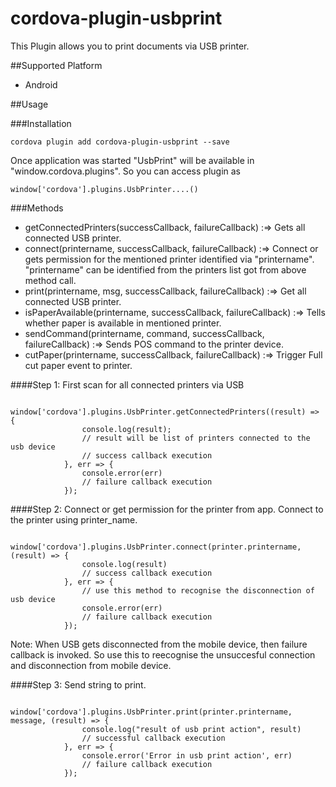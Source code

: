 # cordova-plugin-usbprint
This Plugin allows you to print documents via USB printer.


##Supported Platform
* Android

##Usage

###Installation

```
cordova plugin add cordova-plugin-usbprint --save
```
Once application was started "UsbPrint" will be available in "window.cordova.plugins". So you can access plugin as 
```
window['cordova'].plugins.UsbPrinter....()
```
###Methods

* getConnectedPrinters(successCallback, failureCallback) :=> Gets all connected USB printer.
* connect(printername, successCallback, failureCallback) :=> Connect or gets permission for the mentioned printer identified via "printername". "printername" can be identified from the printers list got from above method call.
* print(printername, msg, successCallback, failureCallback) :=> Get all connected USB printer.
* isPaperAvailable(printername, successCallback, failureCallback) :=> Tells whether paper is available in mentioned printer.
* sendCommand(printername, command, successCallback, failureCallback) :=> Sends POS command to the printer device.
* cutPaper(printername, successCallback, failureCallback) :=> Trigger Full cut paper event to printer.


####Step 1:
First scan for all connected printers via USB
```
            window['cordova'].plugins.UsbPrinter.getConnectedPrinters((result) => {
                console.log(result);
                // result will be list of printers connected to the usb device
                // success callback execution
            }, err => {
                console.error(err)
                // failure callback execution
            });
```

####Step 2:
Connect or get permission for the printer from app. Connect to the printer using printer_name.
```
            window['cordova'].plugins.UsbPrinter.connect(printer.printername, (result) => {
                console.log(result)
                // success callback execution
            }, err => {
                // use this method to recognise the disconnection of usb device
                console.error(err)
                // failure callback execution
            });
```
Note: When USB gets disconnected from the mobile device, then failure callback is invoked. So use this to reecognise the unsuccesful connection and disconnection from mobile device.

####Step 3:
Send string to print.
```
            window['cordova'].plugins.UsbPrinter.print(printer.printername, message, (result) => {
                console.log("result of usb print action", result)
                // successful callback execution
            }, err => {
                console.error('Error in usb print action', err)
                // failure callback execution
            });
```